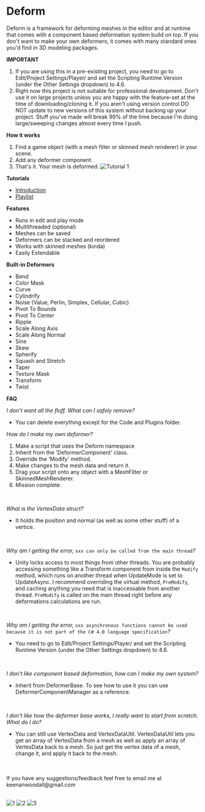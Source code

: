 # Deform

Deform is a framework for deforming meshes in the editor and at runtime that comes with a component based deformation system build on top.
If you don't want to make your own deformers, it comes with many standard ones you'd find in 3D modeling packages.

**IMPORTANT**
1. If you are using this in a pre-existing project, you need to go to Edit/Project Settings/Player/ and set the Scripting Runtime Version (under the Other Settings dropdown) to 4.6.
2. Right now this project is not suitable for professional development. Don't use it on large projects unless you are happy with the feature-set at the time of downloading/cloning it. If you aren't using version control DO NOT update to new versions of this system without backing up your project. Stuff you've made will break 99% of the time because I'm doing large/sweeping changes almost every time I push.

**How it works**
1. Find a game object (with a mesh filter or skinned mesh renderer) in your scene.
2. Add any deformer component.
3. That's it. Your mesh is deformed.
![Tutorial 1](https://media.giphy.com/media/3xIEzQcdH52oUzz8Zq/giphy.gif)

**Tutorials**
- [Introduction](https://youtu.be/1cFPUsI57hM?list=PLrWlVANGG-iitlKSK5Pr8eUCi48gznygc)
- [Playlist](https://www.youtube.com/watch?v=1cFPUsI57hM&list=PLrWlVANGG-iitlKSK5Pr8eUCi48gznygc)

**Features**
- Runs in edit and play mode
- Multithreaded (optional)
- Meshes can be saved
- Deformers can be stacked and reordered
- Works with skinned meshes (kinda)
- Easily Extendable

**Built-in Deformers**
- Bend
- Color Mask
- Curve
- Cylindrify
- Noise (Value, Perlin, Simplex, Cellular, Cubic)
- Pivot To Bounds
- Pivot To Center
- Ripple
- Scale Along Axis
- Scale Along Normal
- Sine
- Skew
- Spherify
- Squash and Stretch
- Taper
- Texture Mask
- Transform
- Twist

**FAQ**

_I don't want all the fluff. What can I safely remove?_
- You can delete everything except for the Code and Plugins folder.

_How do I make my own deformer?_
1. Make a script that uses the Deform namespace
2. Inherit from the 'DeformerComponent' class.
3. Override the 'Modify' method.
4. Make changes to the mesh data and return it.
5. Drag your script onto any object with a MeshFilter or SkinnedMeshRenderer.
6. Mission complete.

<br />

_What is the VertexData struct?_
- It holds the position and normal (as well as some other stuff) of a vertice.

<br />

_Why am I getting the error,_ `xxx can only be called from the main thread`_?_
- Unity locks access to most things from other threads. You are probably accessing something like a Transform component from inside the `Modify` method, which runs on another thread when UpdateMode is set to UpdateAsync. I recommend overriding the virtual method, `PreModify`, and caching anything you need that is inaccessable from another thread. `PreModify` is called on the main thread right before any deformations calculations are run.

<br />

_Why am I getting the error,_ `xxx asynchronous functions cannot be used because it is not part of the C# 4.0 language specification`_?_
- You need to go to Edit/Project Settings/Player/ and set the Scripting Runtime Version (under the Other Settings dropdown) to 4.6.

<br />

_I don't like component based deformation, how can I make my own system?_
- Inherit from DeformerBase. To see how to use it you can use DeformerComponentManager as a reference.

<br />

_I don't like how the deformer base works, I really want to start from scratch. What do I do?_
- You can still use VertexData and VertexDataUtil. VertexDataUtil lets you get an array of VertexData from a mesh as well as apply an array of VertexData back to a mesh. So just get the vertex data of a mesh, change it, and apply it back to the mesh.

<br />
<br />
If you have any suggestions/feedback feel free to email me at keenanwoodall@gmail.com

<br />
<br />

![1](https://i.redd.it/k4ttrf6p78l01.gif)
![2](https://i.imgur.com/IszhtkM.gif)
![3](https://i.redd.it/phjbwgdih7n01.gif)
